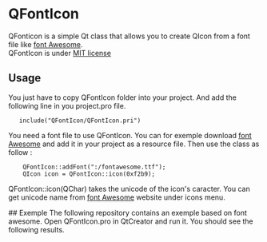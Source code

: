 # QFontIcon
QFonticon is a simple Qt class that allows you to create QIcon from a font file like [font Awesome](http://fontawesome.io/).    
QFontIcon is under [MIT license](https://opensource.org/licenses/MIT)

## Usage 

You just have to copy QFontIcon folder into your project. And add the following line in you project.pro file. 


       include("QFontIcon/QFontIcon.pri")

       
You need a font file to use QFontIcon. You can for exemple download [font Awesome](http://fontawesome.io/) and add it in your project
as a resource file. Then use the class as follow : 

        QFontIcon::addFont(":/fontawesome.ttf");
        QIcon icon = QFontIcon::icon(0xf2b9);
        
QFontIcon::icon(QChar) takes the unicode of the icon's caracter. You can get unicode name
from [font Awesome](http://fontawesome.io/) website under icons menu. 

       
## Exemple 
The following repository contains an exemple based on font awesome. Open QFontIcon.pro in QtCreator and run it. You should see 
the following results.
